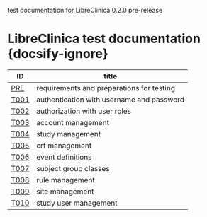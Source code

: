 
test documentation for LibreClinica 0.2.0 pre-release

# LibreClinica test documentation {docsify-ignore}

| ID | title |
| -- | ----- |
| [PRE](prerequisites.md) | requirements and preparations for testing |
| [T001](t001.md) | authentication with username and password |
| [T002](t002.md) | authorization with user roles |
| [T003](t003.md) | account management |
| [T004](t004.md) | study management |
| [T005](t005.md) | crf management |
| [T006](t006.md) | event definitions |
| [T007](t007.md) | subject group classes |
| [T008](t008.md) | rule management |
| [T009](t009.md) | site management |
| [T010](t010.md) | study user management |

